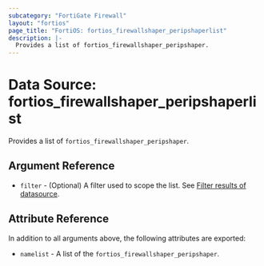 ```yaml
---
subcategory: "FortiGate Firewall"
layout: "fortios"
page_title: "FortiOS: fortios_firewallshaper_peripshaperlist"
description: |-
  Provides a list of fortios_firewallshaper_peripshaper.
---
```


# Data Source: fortios_firewallshaper_peripshaperlist
Provides a list of `fortios_firewallshaper_peripshaper`.

## Argument Reference

* `filter` - (Optional) A filter used to scope the list. See [Filter results of datasource](https://registry.terraform.io/providers/fortinetdev/fortios/latest/docs/guides/fgt_filter).

## Attribute Reference

In addition to all arguments above, the following attributes are exported:

* `namelist` -  A list of the `fortios_firewallshaper_peripshaper`.
